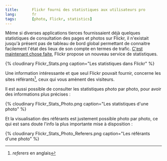 ```yaml
---
title:      Flickr fourni des statistiques aux utilisateurs pro
lang:       fr
tags:       [photo, Flickr, statistics]
---
```


Même si diverses applications tierces fournissaient déjà quelques statistiques de consultation des pages et photos sur Flickr, il n'existait jusqu'à présent pas de tableau de bord global permettant de connaitre facilement l'état des lieux de son compte en termes de trafic. [C'est maintenant chose faite](http://blog.flickr.com/en/2007/12/13/stats-stats-baby/), Flickr propose un nouveau service de statistiques.

{% cloudinary Flickr_Stats.png caption="Les statistiques dans Flickr" %}

Une information intéressante et que seul Flickr pouvait fournir, concerne les sites référants[^1], ceux qui vous amènent des visiteurs.

Il est aussi possible de consulter les statistiques photo par photo, pour avoir des informations plus précises :

{% cloudinary Flickr_Stats_Photo.png caption="Les statistiques d'une photo" %}

Et la visualisation des référants est justement possible photo par photo, ce qui est sans doute l'info la plus importante mise à disposition :

{% cloudinary Flickr_Stats_Photo_Referers.png caption="Les référants d'une photo" %}

[^1]: *referers* en anglais
